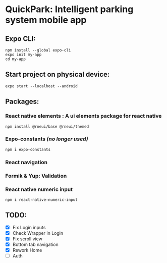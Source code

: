 # QuickPark: Intelligent parking system mobile app

## Expo CLI:

`npm install --global expo-cli`  
`expo init my-app`  
`cd my-app`

## Start project on physical device:

`expo start --localhost --android`

## Packages:

### React native elements : A ui elements package for react native

`npm install @rneui/base @rneui/themed`

### Expo-constants _(no longer used)_

`npm i expo-constants`

### React navigation

### Formik & Yup: Validation

### React native numeric input

`npm i react-native-numeric-input`

## TODO:

- [x] Fix Login inputs
- [x] Check Wrapper in Login
- [x] Fix scroll view
- [x] Bottom tab navigation
- [x] Rework Home
- [ ] Auth
